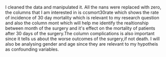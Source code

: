 I cleaned the data and manipulated it. All the nans were replaced with zero, the columns that I am interested in is ccsmort30rate which shows the rate of incidence of 30 day mortality which is relevant to my research question and also the column mont which will help me identify the realtionship between month of the surgery and it's effect on the mortality of patients after 30 days of the surgery.The column complications is also important since it tells us about the worse outcomes of the surgery,if not death. I will also be analysing gender and age since they are relevant to my hypotheis as confounding variables.

